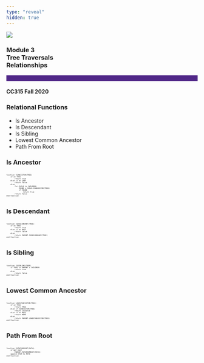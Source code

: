 ```yaml
---
type: "reveal"
hidden: true
---
```


<section>
<img class="stretch plain" src="/images/core-logo-on-white.png">
<h3> Module 3 <br> Tree Traversals <br> Relationships </h3>
<hr style="height:15px;color:512888;background-color:512888;">
<h4>CC315 Fall 2020</h4>
</section>

<section>
<h3> Relational Functions </h3>
<ul>
<li> Is Ancestor </li>
<li> Is Descendant </li>
<li> Is Sibling </li>
<li> Lowest Common Ancestor </li>
<li> Path From Root </li>
</ul>
</section>

<section>
<h3> Is Ancestor </h3>
<pre class="" style="font-size: .38em; width: 54%"><code class="python">
function ISANCESTOR(TREE)
    if at TREE
        return true
    else if at LEAF
        return false
    else 
        for CHILD in CHILDREN
            FOUND = CHILD.ISANCESTOR(TREE)
            if FOUND
                return true
        return false
end function
 </code></pre>
</section>

<section>
<h3> Is Descendant </h3>
<pre class="" style="font-size: .38em; width: 54%"><code class="python">
function ISDESCENDANT(TREE)
    if at TREE
        return true
    else if at ROOT
        return false
    else 
        return PARENT.ISDESCENDANT(TREE)
end function
 </code></pre>
</section>


<section>
<h3> Is Sibling </h3>
<pre class="" style="font-size: .38em; width: 54%"><code class="python">
function ISSIBLING(TREE)
    if TREE in PARENT`s CHILDREN
        return true
    else 
        return false
end function
 </code></pre>
</section>

<section>
<h3> Lowest Common Ancestor </h3>
<pre class="" style="font-size: .38em; width: 54%"><code class="python">
function LOWESTANCESTOR(TREE)
    if at TREE
        return TREE
    else if ISANCESTOR(TREE)
        return instance
    else if at ROOT
        return NONE
    else
        return PARENT.LOWESTANCESTOR(TREE)
end function
 </code></pre>
</section>

<section>
<h3> Path From Root </h3>
<pre class="" style="font-size: .38em; width: 54%"><code class="python">
function PATHFROMROOT(PATH)
    if NOT ROOT
        PARENT.PATHFROMROOT(PATH)
    append ITEM to PATH
end function
 </code></pre>
</section>